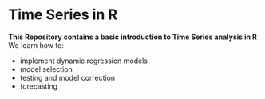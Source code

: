 # Time Series in R

**This Repository contains a basic introduction to Time Series analysis in R**<br>
We learn how to:
  * implement dynamic regression models
  * model selection 
  * testing and model correction
  * forecasting
